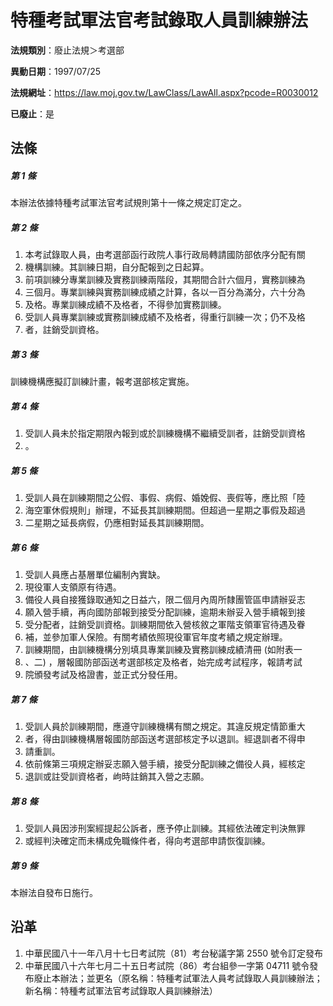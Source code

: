 # 特種考試軍法官考試錄取人員訓練辦法

**法規類別**：廢止法規＞考選部

**異動日期**：1997/07/25  

**法規網址**：https://law.moj.gov.tw/LawClass/LawAll.aspx?pcode=R0030012

**已廢止**：是



## 法條
##### 第 1 條
本辦法依據特種考試軍法官考試規則第十一條之規定訂定之。

##### 第 2 條
1. 本考試錄取人員，由考選部函行政院人事行政局轉請國防部依序分配有關
1. 機構訓練。其訓練日期，自分配報到之日起算。
1. 前項訓練分專業訓練及實務訓練兩階段，其期間合計六個月，實務訓練為
1. 三個月。專業訓練與實務訓練成績之計算，各以一百分為滿分，六十分為
1. 及格。專業訓練成績不及格者，不得參加實務訓練。
1. 受訓人員專業訓練或實務訓練成績不及格者，得重行訓練一次；仍不及格
1. 者，註銷受訓資格。

##### 第 3 條
訓練機構應擬訂訓練計畫，報考選部核定實施。

##### 第 4 條
1. 受訓人員未於指定期限內報到或於訓練機構不繼續受訓者，註銷受訓資格
1. 。

##### 第 5 條
1. 受訓人員在訓練期間之公假、事假、病假、婚娩假、喪假等，應比照「陸
1. 海空軍休假規則」辦理，不延長其訓練期間。但超過一星期之事假及超過
1. 二星期之延長病假，仍應相對延長其訓練期間。

##### 第 6 條
1. 受訓人員應占基層單位編制內實缺。
1. 現役軍人支領原有待遇。
1. 備役人員自接獲錄取通知之日益六，限二個月內周所隸團管區申請辦妥志
1. 願入營手續，再向國防部報到接受分配訓練，逾期未辦妥入營手續報到接
1. 受分配者，註銷受訓資格。訓練期間依入營核敘之軍階支領軍官待遇及眷
1. 補，並參加軍人保險。有關考績依照現役軍官年度考績之規定辦理。
1. 訓練期間，由訓練機構分別填具專業訓練及實務訓練成績清冊 (如附表一
1. 、二) ，層報國防部函送考選部核定及格者，始完成考試程序，報請考試
1. 院頒發考試及格證書，並正式分發任用。

##### 第 7 條
1. 受訓人員於訓練期間，應遵守訓練機構有關之規定。其違反規定情節重大
1. 者，得由訓練機構層報國防部函送考選部核定予以退訓。經退訓者不得申
1. 請重訓。
1. 依前條第三項規定辦妥志願入營手續，接受分配訓練之備役人員，經核定
1. 退訓或註受訓資格者，岣時註銷其入營之志願。

##### 第 8 條
1. 受訓人員因涉刑案經提起公訴者，應予停止訓練。其經依法確定判決無罪
1. 或經判決確定而未構成免職條件者，得向考選部申請恢復訓練。

##### 第 9 條
本辦法自發布日施行。

## 沿革
1. 中華民國八十一年八月十七日考試院（81）考台秘議字第 2550 號令訂定發布
1. 中華民國八十六年七月二十五日考試院（86）考台組參一字第 04711  號令發布廢止本辦法；並更名（原名稱：特種考試軍法人員考試錄取人員訓練辦法；新名稱：特種考試軍法官考試錄取人員訓練辦法）
